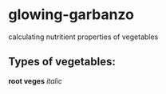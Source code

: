 # glowing-garbanzo
calculating nutritient properties of vegetables 

## Types of vegetables:
**root veges**
*italic*
